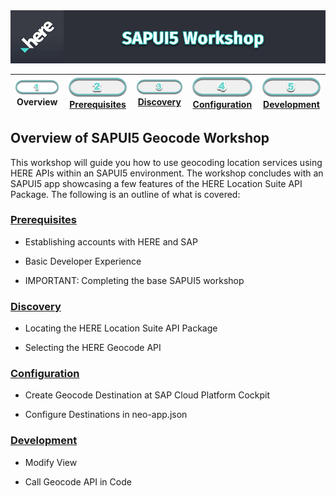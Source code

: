 <img src="./workshop_sapui5.jpg" width="890" />

| ![Overview](../../images/01.png)<br>Overview | [![Prerequisites](../../images/02_off.png)<br>Prerequisites](./02.md) | [![Discovery](../../images/03_off.png)<br>Discovery](./03.md) | [![Configuration](../../images/04_off.png)<br>Configuration](./04.md) | [![Development](../../images/05_off.png)<br>Development](./05.md)
| :---: | :---: | :---: | :---: | :---: |

## Overview of SAPUI5 Geocode Workshop

This workshop will guide you how to use geocoding location services using HERE APIs within an SAPUI5 environment. The workshop concludes with an SAPUI5 app showcasing a few features of the HERE Location Suite API Package. The following is an outline of what is covered:

### [Prerequisites](./02.md)

* Establishing accounts with HERE and SAP 

* Basic Developer Experience

* IMPORTANT: Completing the base SAPUI5 workshop

### [Discovery](./03.md)

* Locating the HERE Location Suite API Package

* Selecting the HERE Geocode API

### [Configuration](./04.md)

* Create Geocode Destination at SAP Cloud Platform Cockpit

* Configure Destinations in neo-app.json

### [Development](./05.md)

* Modify View 

* Call Geocode API in Code
